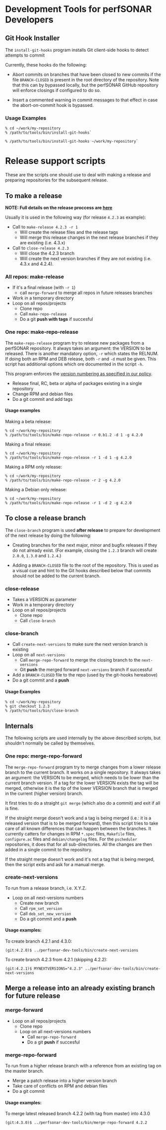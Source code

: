 # Development Tools for perfSONAR Developers

## Git Hook Installer

The `install-git-hooks` program installs Git client-side hooks to
detect attempts to commit 

Currently, these hooks do the following:

 * Abort commits on branches that have been closed to new commits if
   the file `BRANCH-CLOSED` is present in the root directory of the
   repository.  Note that this can by bypassed locally, but the
   perfSONAR GitHub repository will enforce closings if configured to
   do so.

 * Insert a commented warning in commit messages to that effect in
   case the abort-on-commit hook is bypassed.

### Usage Examples

```
% cd ~/work/my-repository
% /path/to/tools/bin/install-git-hooks`
```

```
% /path/to/tools/bin/install-git-hooks ~/work/my-repository`
```

# Release support scripts

These are the scripts one should use to deal with making a release and preparing repositories for the subsequent release.

## To make a release
**NOTE: Full details on the release proccess are [here](https://github.com/perfsonar/project/wiki/Release-Process)**

Usually it is used in the following way (for release `4.2.3` as example):
- Call to `make-release 4.2.3 -r 1`
  - Will create the release files and the release tags
  - Will merge this release changes in the next release branches if they are existing  (i.e. 4.3.x)
- Call to `close-release 4.2.3`
  - Will close the 4.2.3 branch
  - Will create the next version branches if they are not existing (i.e. 4.3.x and 4.2.4).

### All repos: make-release
- If it's a final release (with `-r 1`)
  - call `merge-forward` to merge all repos in future releases branches
- Work in a temporary directory
- Loop on all repos/projects
  - Clone repo
  - Call `make-repo-release`
  - Do a git **push with tags** if succesful

### One repo: make-repo-release
The `make-repo-release` program try to release new packages from a 
perfSONAR repository.  It always  takes  an  argument: the VERSION to be
released. There is another mandatory option, `-r` which states the RELNUM.
If doing both an RPM and DEB release, both `-r` and `-d` must be given.
This script has additional options which ore documented in the script `-h`.

This program enforces the [version numbering as specified in our policy](https://github.com/perfsonar/project/wiki/Versioning
"perfSONAR package numbering").

- Release final, RC, beta or alpha of packages existing in a single repository
- Change RPM and debian files
- Do a git commit and add tags

#### Usage examples

Making a beta release:
```
% cd ~/work/my-repository
% /path/to/tools/bin/make-repo-release -r 0.b1.2 -d 1 -g 4.2.0
```

Making a final release:
```
% cd ~/work/my-repository
% /path/to/tools/bin/make-repo-release -r 1 -d 1 -g 4.2.0
```

Making a RPM only release:
```
% cd ~/work/my-repository
% /path/to/tools/bin/make-repo-release -r 2 -g 4.2.0
```

Making a Debian only release:
```
% cd ~/work/my-repository
% /path/to/tools/bin/make-repo-release -r 1 -d 2 -g 4.2.0
```

## To close a release branch
The `close-branch` program is used **after release** to prepare for
development of the next release by doing the following:

 * Creating branches for the next major, minor and bugfix releases if
   they do not already exist.  (For example, closing the `1.2.3`
   branch will create `2.0.0`, `1.3.0` and `1.2.4`.)

 * Adding a `BRANCH-CLOSED` file to the root of the repository.  This is
   used as a visual cue and hint to the Git hooks described below that
   commits should not be added to the current branch.

### close-release
- Takes a VERSION as parameter
- Work in a temporary directory
- Loop on all repos/projects
  - Clone repo
  - Call `close-branch`

### close-branch
- Call `create-next-versions` to make sure the next version branch is existing
- Loop on all `next-versions`
  - Call `merge-repo-forward` to merge the closing branch to the `next-versions`
  - Git **push** the merged forward `next-versions` branch if successful
- Add a `BRANCH-CLOSED` file to the repo (used by the git-hooks hereabove)
- Do a git commit and a **push**

#### Usage Examples

```
% cd ~/work/my-repository
% git checkout 1.2.3
% /path/to/tools/bin/close-branch
```

## Internals
The following scripts are used internally by the above described scripts, but shouldn't normally be called by themselves.

### One repo: merge-repo-forward
The `merge-repo-forward` program try to merge changes from a lower release branch to the current branch. It works on a single repository. It always takes an argument: the VERSION to be merged, which needs to be lower than the current branch version. If a tag for the lower VERSION exists the tag will be merged, otherwise it is the tip of the lower VERSION branch that is merged in the current (higher version) branch.

It first tries to do a straight `git merge` (which also do a commit) and exit if all is fine.

If the straight merge doesn't work and a tag is being merged (i.e.: it is a released version that is to be merged forward), then this script tries to take care of all known differences that can happen between the branches. It currently catters for changes in RPM `*.spec` files, `Makefile` files, `configure.ac` files and `debian/changelog` files.  For the `pscheduler` repositories, it does that for all sub-directories. All the changes are then added in a single commit to the repository.

If the straight merge doesn't work and it's not a tag that is being merged, then the script exits and ask for a manual merge.

### create-next-versions
To run from a release branch, i.e. X.Y.Z.

- Loop on all next-versions numbers
  - Create new branch
  - Call `rpm_set_version`
  - Call `deb_set_new_version`
  - Do a git commit and a **push**

#### Usage examples:

To create branch 4.2.1 and 4.3.0:
```
(git:4.2.0)$ ../perfsonar-dev-tools/bin/create-next-versions
```

To create branch 4.2.3 from 4.2.1 (skipping 4.2.2):
```
(git:4.2.1)$ MYNEXTVERSIONS="4.2.3" ../perfsonar-dev-tools/bin/create-next-versions
```

## Merge a release into an already existing branch for future release

### merge-forward
- Loop on all repos/projects
  - Clone repo
  - Loop on all next-versions numbers
    - Call `merge-repo-forward`
    - Do a git **push** if succesful

### merge-repo-forward
To run from a higher release branch with a reference from an existing tag on the master branch.

- Merge a patch release into a higher version branch
- Take care of conflicts on RPM and debian files
- Do a git commit

#### Usage examples:

To merge latest released branch 4.2.2 (with tag from master) into 4.3.0
```
(git:4.3.0)$ ../perfsonar-dev-tools/bin/merge-repo-forward 4.2.2
```

